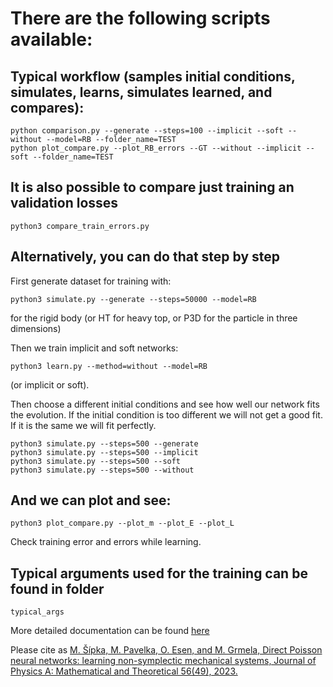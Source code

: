 # There are the following scripts available:

## Typical workflow (samples initial conditions, simulates, learns, simulates learned, and compares):

    python comparison.py --generate --steps=100 --implicit --soft --without --model=RB --folder_name=TEST
    python plot_compare.py --plot_RB_errors --GT --without --implicit --soft --folder_name=TEST

## It is also possible to compare just training an validation losses

    python3 compare_train_errors.py

## Alternatively, you can do that step by step

First generate dataset for training with:

    python3 simulate.py --generate --steps=50000 --model=RB

for the rigid body (or HT for heavy top, or P3D for the particle in three dimensions)

Then we train implicit and soft networks:

    python3 learn.py --method=without --model=RB

(or implicit or soft).

Then choose a different initial conditions and see how well our network fits the evolution. If the initial condition is too different we will not get a good fit. If it is the same we will fit perfectly.

    python3 simulate.py --steps=500 --generate
    python3 simulate.py --steps=500 --implicit
    python3 simulate.py --steps=500 --soft
    python3 simulate.py --steps=500 --without

## And we can plot and see:

    python3 plot_compare.py --plot_m --plot_E --plot_L

Check training error and errors while learning.

## Typical arguments used for the training can be found in folder

    typical_args

More detailed documentation can be found [here](https://www.karlin.mff.cuni.cz/~pavelka/direct-poisson-neural-networks/)

Please cite as [M. Šípka, M. Pavelka, O. Esen, and M. Grmela, Direct Poisson neural networks: learning non-symplectic mechanical systems, Journal of Physics A: Mathematical and Theoretical 56(49), 2023.](https://iopscience.iop.org/article/10.1088/1751-8121/ad0803)
